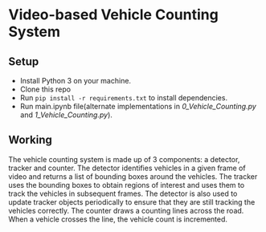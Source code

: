 # Video-based Vehicle Counting System

## Setup
- Install Python 3 on your machine. 
- Clone this repo 
- Run `pip install -r requirements.txt` to install dependencies.
- Run main.ipynb file(alternate implementations in *0_Vehicle_Counting.py* and *1_Vehicle_Counting.py*).

## Working
The vehicle counting system is made up of 3 components: a detector, tracker and counter. The detector identifies vehicles in a given frame of video and returns a list of bounding boxes around the vehicles. The tracker uses the bounding boxes to obtain regions of interest and uses them to track the vehicles in subsequent frames. The detector is also used to update tracker objects periodically to ensure that they are still tracking the vehicles correctly. The counter draws a counting lines across the road. When a vehicle crosses the line, the vehicle count is incremented.

